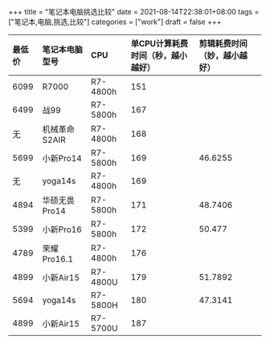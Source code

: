 +++
title = "笔记本电脑挑选比较"
date = 2021-08-14T22:38:01+08:00
tags = ["笔记本,电脑,挑选,比较"]
categories = ["work"]
draft = false
+++

|最低价|笔记本电脑型号|CPU|单CPU计算耗费时间（秒，越小越好）|剪辑耗费时间（妙，越小越好）|
|:----|:----|:----|:----|:----|
|6099|R7000|R7-4800h|151| |
|6499|战99|R7-5800h|167| |
|无|机械革命S2AIR|R7-4800h|168| |
|5699|小新Pro14|R7-5800h|169|46.6255|
|无|yoga14s|R7-4800h|169| |
|4894|华硕无畏Pro14|R7-5800h|171|48.7406|
|5399|小新Pro16|R7-5800h|172|50.477|
|4789|荣耀Pro16.1|R7-4800h|176| |
|4899|小新Air15|R7-4800U|179|51.7892|
|5694|yoga14s|R7-5800H|180|47.3141|
|4899|小新Air15|R7-5700U|187| |
